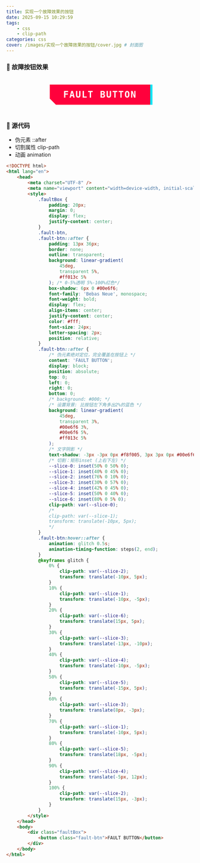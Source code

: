 ```yaml
---
title: 实现一个故障效果的按钮
date: 2025-09-15 10:29:59
tags:
	- css
	- clip-path
categories: css
cover: /images/实现一个故障效果的按钮/cover.jpg # 封面图
---
```


### 🚀 故障按钮效果

<!DOCTYPE html>
<html lang="en">
	<head>
		<meta charset="UTF-8" />
		<meta name="viewport" content="width=device-width, initial-scale=1.0" />
		<style>
			.faultBox {
				padding: 20px;
				margin: 0;
				display: flex;
				justify-content: center;
			}
    		.fault-btn,
    		.fault-btn::after {
    			padding: 13px 36px;
    			border: none;
    			outline: transparent;
    			background: linear-gradient(
    				45deg,
    				transparent 5%,
    				#ff013c 5%
    			); /* 0-5%透明 5%-100%红色*/
    			box-shadow: 6px 0 #00e6f6;
    			font-family: 'Bebas Neue', monospace;
    			font-weight: bold;
    			display: flex;
    			align-items: center;
    			justify-content: center;
    			color: #fff;
    			font-size: 24px;
    			letter-spacing: 2px;
    			position: relative;
    		}
    		.fault-btn::after {
    			/* 伪元素绝对定位，完全覆盖在按钮上 */
    			content: 'FAULT BUTTON';
    			display: block;
    			position: absolute;
    			top: 0;
    			left: 0;
    			right: 0;
    			bottom: 0;
    			/* background: #000; */
    			/* 设置背景: 比按钮左下角多出2%的蓝色 */
    			background: linear-gradient(
    				45deg,
    				transparent 3%,
    				#00e6f6 3%,
    				#00e6f6 5%,
    				#ff013c 5%
    			);
    			/* 文字阴影 */
    			text-shadow: -3px -3px 0px #f8f005, 3px 3px 0px #00e6f6;
    			/* 切割：矩形inset (上右下左) */
    			--slice-0: inset(50% 0 50% 0);
    			--slice-1: inset(40% 0 45% 0);
    			--slice-2: inset(76% 0 10% 0);
    			--slice-3: inset(30% 0 57% 0);
    			--slice-4: inset(42% 0 45% 0);
    			--slice-5: inset(50% 0 40% 0);
    			--slice-6: inset(80% 0 5% 0);
    			clip-path: var(--slice-0);
    			/*
    			clip-path: var(--slice-1);
    			transform: translate(-10px, 5px);
    			*/
    		}
    		.fault-btn:hover::after {
    			animation: glitch 0.5s;
    			animation-timing-function: steps(2, end);
    		}
    		@keyframes glitch {
    			0% {
    				clip-path: var(--slice-2);
    				transform: translate(-10px, 5px);
    			}
    			10% {
    				clip-path: var(--slice-1);
    				transform: translate(-10px, -5px);
    			}
    			20% {
    				clip-path: var(--slice-6);
    				transform: translate(15px, 5px);
    			}
    			30% {
    				clip-path: var(--slice-3);
    				transform: translate(-13px, -10px);
    			}
    			40% {
    				clip-path: var(--slice-4);
    				transform: translate(-10px, -5px);
    			}
    			50% {
    				clip-path: var(--slice-5);
    				transform: translate(-15px, 5px);
    			}
    			60% {
    				clip-path: var(--slice-3);
    				transform: translate(8px, -3px);
    			}
    			70% {
    				clip-path: var(--slice-1);
    				transform: translate(-10px, 5px);
    			}
    			80% {
    				clip-path: var(--slice-5);
    				transform: translate(18px, -5px);
    			}
    			90% {
    				clip-path: var(--slice-4);
    				transform: translate(-5px, 12px);
    			}
    			100% {
    				clip-path: var(--slice-2);
    				transform: translate(15px, -3px);
    			}
    		}
    	</style>
    </head>
    <body>
    	<div class="faultBox">
    		<button class="fault-btn">FAULT BUTTON</button>
    	</div>
    </body>
</html>

### 🚀 源代码

- 伪元素 ::after
- 切割属性 clip-path
- 动画 animation

```html
<!DOCTYPE html>
<html lang="en">
	<head>
		<meta charset="UTF-8" />
		<meta name="viewport" content="width=device-width, initial-scale=1.0" />
		<style>
			.faultBox {
				padding: 20px;
				margin: 0;
				display: flex;
				justify-content: center;
			}
			.fault-btn,
			.fault-btn::after {
				padding: 13px 36px;
				border: none;
				outline: transparent;
				background: linear-gradient(
					45deg,
					transparent 5%,
					#ff013c 5%
				); /* 0-5%透明 5%-100%红色*/
				box-shadow: 6px 0 #00e6f6;
				font-family: 'Bebas Neue', monospace;
				font-weight: bold;
				display: flex;
				align-items: center;
				justify-content: center;
				color: #fff;
				font-size: 24px;
				letter-spacing: 2px;
				position: relative;
			}
			.fault-btn::after {
				/* 伪元素绝对定位，完全覆盖在按钮上 */
				content: 'FAULT BUTTON';
				display: block;
				position: absolute;
				top: 0;
				left: 0;
				right: 0;
				bottom: 0;
				/* background: #000; */
				/* 设置背景: 比按钮左下角多出2%的蓝色 */
				background: linear-gradient(
					45deg,
					transparent 3%,
					#00e6f6 3%,
					#00e6f6 5%,
					#ff013c 5%
				);
				/* 文字阴影 */
				text-shadow: -3px -3px 0px #f8f005, 3px 3px 0px #00e6f6;
				/* 切割：矩形inset (上右下左) */
				--slice-0: inset(50% 0 50% 0);
				--slice-1: inset(40% 0 45% 0);
				--slice-2: inset(76% 0 10% 0);
				--slice-3: inset(30% 0 57% 0);
				--slice-4: inset(42% 0 45% 0);
				--slice-5: inset(50% 0 40% 0);
				--slice-6: inset(80% 0 5% 0);
				clip-path: var(--slice-0);
				/*
    			clip-path: var(--slice-1);
    			transform: translate(-10px, 5px);
    			*/
			}
			.fault-btn:hover::after {
				animation: glitch 0.5s;
				animation-timing-function: steps(2, end);
			}
			@keyframes glitch {
				0% {
					clip-path: var(--slice-2);
					transform: translate(-10px, 5px);
				}
				10% {
					clip-path: var(--slice-1);
					transform: translate(-10px, -5px);
				}
				20% {
					clip-path: var(--slice-6);
					transform: translate(15px, 5px);
				}
				30% {
					clip-path: var(--slice-3);
					transform: translate(-13px, -10px);
				}
				40% {
					clip-path: var(--slice-4);
					transform: translate(-10px, -5px);
				}
				50% {
					clip-path: var(--slice-5);
					transform: translate(-15px, 5px);
				}
				60% {
					clip-path: var(--slice-3);
					transform: translate(8px, -3px);
				}
				70% {
					clip-path: var(--slice-1);
					transform: translate(-10px, 5px);
				}
				80% {
					clip-path: var(--slice-5);
					transform: translate(18px, -5px);
				}
				90% {
					clip-path: var(--slice-4);
					transform: translate(-5px, 12px);
				}
				100% {
					clip-path: var(--slice-2);
					transform: translate(15px, -3px);
				}
			}
		</style>
	</head>
	<body>
		<div class="faultBox">
			<button class="fault-btn">FAULT BUTTON</button>
		</div>
	</body>
</html>
```
